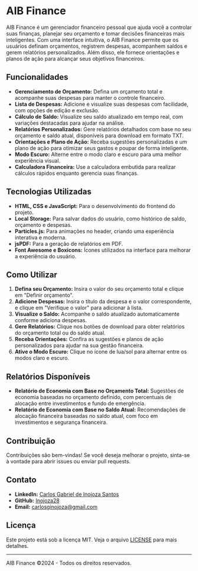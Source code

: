# AIB Finance

AIB Finance é um gerenciador financeiro pessoal que ajuda você a controlar suas finanças, planejar seu orçamento e tomar decisões financeiras mais inteligentes. Com uma interface intuitiva, o AIB Finance permite que os usuários definam orçamentos, registrem despesas, acompanhem saldos e gerem relatórios personalizados. Além disso, ele fornece orientações e planos de ação para alcançar seus objetivos financeiros.

## Funcionalidades

- **Gerenciamento de Orçamento:** Defina um orçamento total e acompanhe suas despesas para manter o controle financeiro.
- **Lista de Despesas:** Adicione e visualize suas despesas com facilidade, com opções de edição e exclusão.
- **Cálculo de Saldo:** Visualize seu saldo atualizado em tempo real, com variações destacadas para ajudar na análise.
- **Relatórios Personalizados:** Gere relatórios detalhados com base no seu orçamento e saldo atual, disponíveis para download em formato TXT.
- **Orientações e Plano de Ação:** Receba sugestões personalizadas e um plano de ação para otimizar seus gastos e poupar de forma inteligente.
- **Modo Escuro:** Alterne entre o modo claro e escuro para uma melhor experiência visual.
- **Calculadora Financeira:** Use a calculadora embutida para realizar cálculos rápidos enquanto gerencia suas finanças.

## Tecnologias Utilizadas

- **HTML, CSS e JavaScript:** Para o desenvolvimento do frontend do projeto.
- **Local Storage:** Para salvar dados do usuário, como histórico de saldo, orçamento e despesas.
- **Particles.js:** Para animações no header, criando uma experiência interativa e moderna.
- **jsPDF:** Para a geração de relatórios em PDF.
- **Font Awesome e Boxicons:** Ícones utilizados na interface para melhorar a experiência do usuário.

## Como Utilizar

1. **Defina seu Orçamento:** Insira o valor do seu orçamento total e clique em "Definir orçamento".
2. **Adicione Despesas:** Insira o título da despesa e o valor correspondente, e clique em "Verifique o valor" para adicionar à lista.
3. **Visualize o Saldo:** Acompanhe o saldo atualizado automaticamente conforme adiciona despesas.
4. **Gere Relatórios:** Clique nos botões de download para obter relatórios do orçamento total ou do saldo atual.
5. **Receba Orientações:** Confira as sugestões e planos de ação personalizados para ajudar na sua gestão financeira.
6. **Ative o Modo Escuro:** Clique no ícone de lua/sol para alternar entre os modos claro e escuro.

## Relatórios Disponíveis

- **Relatório de Economia com Base no Orçamento Total:** Sugestões de economia baseadas no orçamento definido, com percentuais de alocação entre investimentos e fundo de emergência.
- **Relatório de Economia com Base no Saldo Atual:** Recomendações de alocação financeira baseadas no saldo atual, com foco em investimentos e segurança financeira.

## Contribuição

Contribuições são bem-vindas! Se você deseja melhorar o projeto, sinta-se à vontade para abrir issues ou enviar pull requests.

## Contato

- **LinkedIn:** [Carlos Gabriel de Inojoza Santos](https://www.linkedin.com/in/carlos-gabriel-j-de-inojoza-santos-925444286)
- **GitHub:** [Inojoza28](https://github.com/Inojoza28)
- **Email:** carlosginojoza@gmail.com

## Licença

Este projeto está sob a licença MIT. Veja o arquivo [LICENSE](LICENSE) para mais detalhes.

---

AIB Finance ©2024 - Todos os direitos reservados.
